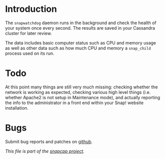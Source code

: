 
Introduction
============

The `snapwatchdog` daemon runs in the background and check the health
of your system once every second. The results are saved in your Cassandra
cluster for later review.

The data includes basic computer status such as CPU and memory usage as
well as other data such as how much CPU and memory a `snap_child` process
used on its run.

Todo
====

At this point many things are still very much missing: checking whether
the network is working as expected, checking various high level things
(i.e. whether Apache2 is not setup in Maintenance mode), and actually
reporting the info to the administrator in a front end within your
Snap! website installation.


Bugs
====

Submit bug reports and patches on
[github](https://github.com/m2osw/snapwebsites/issues).


_This file is part of the [snapcpp project](https://snapwebsites.org/)._
